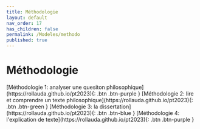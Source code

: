 ```yaml
---
title: Méthodologie
layout: default
nav_order: 17
has_children: false
permalink: /Modeles/methodo
published: true
---
```

# Méthodologie
<span class="fs-3">
[Méthodologie 1: analyser une quesiton philosophique](https://rollauda.github.io/pt2023){: .btn .btn-purple }  
[Méthodologie 2: lire et comprendre un texte philosophique](https://rollauda.github.io/pt2023){: .btn .btn-green }  
[Méthodologie 3: la dissertation](https://rollauda.github.io/pt2023){: .btn .btn-blue }  
[Méthodologie 4: l'explication de texte](https://rollauda.github.io/pt2023){: .btn .btn-purple }  
</span>  
